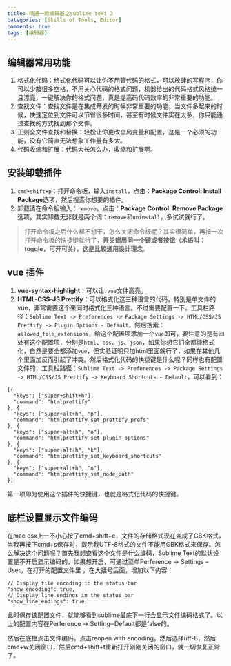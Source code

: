 ```yaml
---
title: 精通一款编辑器之sublime text 3
categories: [Skills of Tools, Editor]
comments: true
tags: [编辑器]
---
```


## 编辑器常用功能

1. 格式化代码：格式化代码可以让你不用管代码的格式，可以放肆的写程序，你可以少敲很多空格，不用关心代码的格式问题，机器给出的代码格式风格统一且漂亮，一键解决你的格式问题，真是提高码代码效率的非常重要的功能。
2. 查找文件：查找文件是在集成开发的时候非常重要的功能，当文件多起来的时候，快速定位到文件可以节省很多时间，甚至有时候文件实在太多，你只能通过查找的方式找到那个文件。
3. 正则全文件查找和替换：轻松让你更改全局变量和配置，这是一个必须的功能，没有它简直无法想象工作量有多大。
4. 代码收缩和扩展：代码太长怎么办，收缩和扩展啊。

<!-- more -->

## 安装卸载插件

1. `cmd+shift+p`：打开命令板，输入`install`，点击：**Package Control: Install Package**选项，然后搜索你想要的插件。
2. 卸载请在命令板输入：`remove`，点击：**Package Control: Remove Package**选项。其实卸载无非就是两个词：`remove`和`uninstall`，多试试就行了。

>打开命令板之后什么都不想干，怎么关闭命令板呢？其实很简单，再按一次打开命令板的快捷键就行了，**开关都用同一个键或者按钮（术语叫：toggle，可开可关），这是比较通用设计理念**。

## vue 插件

1. **vue-syntax-highlight**：可以让`.vue`文件高亮。
2. **HTML-CSS-JS Prettify**：可以格式化这三种语言的代码，特别是单文件的vue，非常需要这个来同时格式化三种语言。不过需要配置一下。工具栏路径：`Sublime Text -> Preferences -> Package Settings -> HTML/CSS/JS Prettify -> Plugin Options - Default`，然后搜索：`allowed_file_extensions`，给这个配置项添加一个`vue`即可，要注意的是有四处有这个配置项，分别是`html`、`css`、`js`、`json`，如果你想它们全都能格式化，自然是要全都添加`vue`，但实验证明只加html里面就行了，如果在其他几个里面加反而引起了冲突。然后格式化代码的快捷键是什么呢？同样也有配置文件的，工具栏路径：`Sublime Text -> Preferences -> Package Settings -> HTML/CSS/JS Prettify -> Keyboard Shortcuts - Default`，可以看到：

```
[{
  "keys": ["super+shift+h"],
  "command": "htmlprettify"
}, {
  "keys": ["super+alt+h", "p"],
  "command": "htmlprettify_set_prettify_prefs"
}, {
  "keys": ["super+alt+h", "o"],
  "command": "htmlprettify_set_plugin_options"
}, {
  "keys": ["super+alt+h", "k"],
  "command": "htmlprettify_set_keyboard_shortcuts"
}, {
  "keys": ["super+alt+h", "n"],
  "command": "htmlprettify_set_node_path"
}]
```

第一项即为使用这个插件的快捷键，也就是格式化代码的快捷键。

## 底栏设置显示文件编码

在mac osx上一不小心按了cmd+shift+c，文件的存储格式现在变成了GBK格式，当我再按下cmd+s保存时，提示我UTF-8格式的文件不能用GBK格式来保存。怎么解决这个问题呢？首先我想查看这个文件是什么编码，Sublime Text的默认设置是不开启显示编码的，如果想开启，可通过菜单Perference → Settings – User，在打开的配置文件里 ，在大括号后面，增加以下内容：

```
// Display file encoding in the status bar
"show_encoding": true,
// Display line endings in the status bar
"show_line_endings": true,
```

此时保存该配置文件，就能够看到sublime最底下一行会显示文件编码格式了。以上的配置内容在Perference → Setting─Default都是false的。

然后在底栏点击文件编码，点击reopen with encoding，然后选择utf-8，然后cmd+w关闭窗口，然后cmd+shift+t重新打开刚刚关闭的窗口，就一切恢复正常了。

